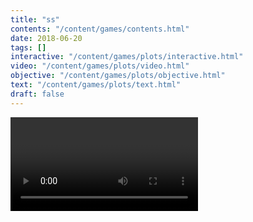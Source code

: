 ```yaml
---
title: "ss"
contents: "/content/games/contents.html"
date: 2018-06-20
tags: []
interactive: "/content/games/plots/interactive.html"
video: "/content/games/plots/video.html"
objective: "/content/games/plots/objective.html"
text: "/content/games/plots/text.html"
draft: false
---
```


<video>Hello!</video>
